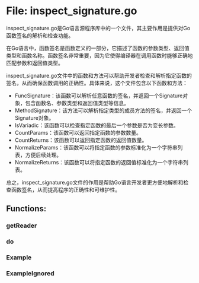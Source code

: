 # File: inspect_signature.go

inspect_signature.go是Go语言源程序库中的一个文件，其主要作用是提供对Go函数签名的解析和检查功能。

在Go语言中，函数签名是函数定义的一部分，它描述了函数的参数类型、返回值类型和函数名称。函数签名非常重要，因为它使得编译器在调用函数时能够正确地匹配参数和返回值类型。

inspect_signature.go文件中的函数和方法可以帮助开发者检查和解析指定函数的签名，从而确保函数调用的正确性。具体来说，这个文件包含以下函数和方法：

- FuncSignature：该函数可以解析任意函数的签名，并返回一个Signature对象，包含函数名、参数类型和返回值类型等信息。
- MethodSignature：该方法可以解析指定类型的成员方法的签名，并返回一个Signature对象。
- IsVariadic：该函数可以检查指定函数的最后一个参数是否为变长参数。
- CountParams：该函数可以返回指定函数的参数数量。
- CountReturns：该函数可以返回指定函数的返回值数量。
- NormalizeParams：该函数可以将指定函数的参数标准化为一个字符串列表，方便后续处理。
- NormalizeReturns：该函数可以将指定函数的返回值标准化为一个字符串列表。

总之，inspect_signature.go文件的作用是帮助Go语言开发者更方便地解析和检查函数签名，从而提高程序的正确性和可维护性。

## Functions:

### getReader





### do





### Example





### ExampleIgnored





